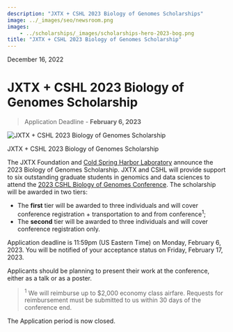```yaml
---
description: "JXTX + CSHL 2023 Biology of Genomes Scholarships"
image: ../_images/seo/newsroom.png
images:
    - ../scholarships/_images/scholarships-hero-2023-bog.png
title: "JXTX + CSHL 2023 Biology of Genomes Scholarship"
---
```


<Date>December 16, 2022</Date>

# JXTX + CSHL 2023 Biology of Genomes Scholarship

> Application Deadline - **February 6, 2023**

<Image alt="JXTX + CSHL 2023 Biology of Genomes Scholarship" image={props.images[0]}></Image>

<figcaption>JXTX + CSHL 2023 Biology of Genomes Scholarship</figcaption>

The JXTX Foundation and [Cold Spring Harbor Laboratory](https://meetings.cshl.edu/) announce the 2023 Biology of Genomes Scholarship. JXTX and CSHL will provide support to six outstanding graduate students in genomics and data sciences to attend the [2023 CSHL Biology of Genomes Conference](https://meetings.cshl.edu/meetings.aspx?meet=GENOME&year=23). The scholarship will be awarded in two tiers:

-   The **first** tier will be awarded to three individuals and will cover conference registration + transportation to and from conference<sup>1</sup>;
-   The **second** tier will be awarded to three individuals and will cover conference registration only.

Application deadline is 11:59pm (US Eastern Time) on Monday, February 6, 2023. You will be notified of your acceptance status on Friday, February 17, 2023.

Applicants should be planning to present their work at the conference, either as a talk or as a poster.

> <sup>1</sup> We will reimburse up to $2,000 economy class airfare. Requests for reimbursement must be submitted to us within 30 days of the conference end.

The Application period is now closed.
